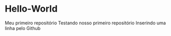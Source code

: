 # Hello-World
 Meu primeiro repositório
Testando nosso primeiro repositório 
Inserindo uma linha pelo Github
